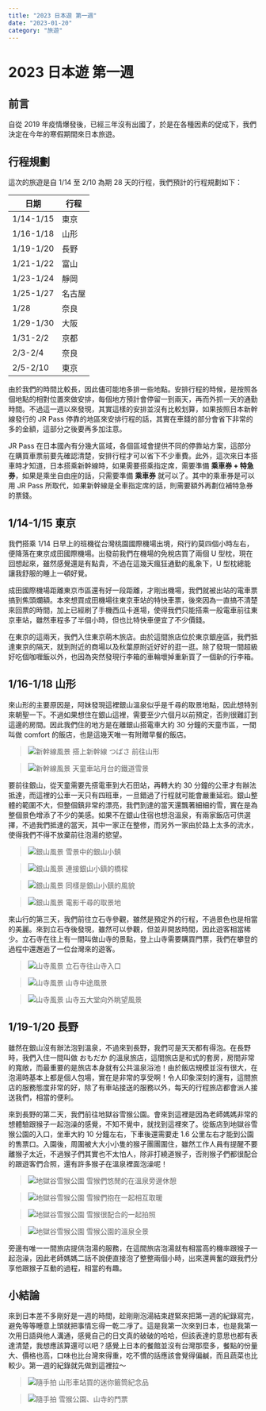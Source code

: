 ```yaml
---
title: "2023 日本遊 第一週"
date: "2023-01-20"
category: "旅遊"
---
```


# 2023 日本遊 第一週
## 前言
自從 2019 年疫情爆發後，已經三年沒有出國了，於是在各種因素的促成下，我們決定在今年的寒假期間來日本旅遊。

## 行程規劃
這次的旅遊是自 1/14 至 2/10 為期 28 天的行程，我們預計的行程規劃如下：

|    日期    | 行程 |
------------|------
| 1/14-1/15 | 東京 |
| 1/16-1/18 | 山形 |
| 1/19-1/20 | 長野 |
| 1/21-1/22 | 富山 |
| 1/23-1/24 | 靜岡 |
| 1/25-1/27 | 名古屋 |
| 1/28      | 奈良 |
| 1/29-1/30 | 大阪 |
| 1/31-2/2  | 京都 |
| 2/3-2/4   | 奈良 |
| 2/5-2/10  | 東京 |

由於我們的時間比較長，因此儘可能地多排一些地點。安排行程的時候，是按照各個地點的相對位置來做安排，每個地方預計會停留一到兩天，再而外抓一天的通勤時間。不過這一週以來發現，其實這樣的安排並沒有比較划算，如果按照日本新幹線發行的 JR Pass 停靠的地區來安排行程的話，其實在車錢的部分會省下非常的多的金額，這部分之後要再多加注意。

JR Pass 在日本國內有分幾大區域，各個區域會提供不同的停靠站方案，這部分在購買車票前要先確認清楚，安排行程才可以省下不少車費。此外，這次來日本搭車時才知道，日本搭乘新幹線時，如果需要搭乘指定席，需要準備 **乘車券 + 特急券**，如果是乘坐自由座的話，只需要準備 **乘車券** 就可以了。其中的乘車券是可以用 JR Pass 所取代，如果新幹線是全車指定席的話，則需要額外再劃位補特急券的票錢。

## 1/14-1/15 東京
我們搭乘 1/14 日早上的班機從台灣桃園國際機場出境，飛行約莫四個小時左右，便降落在東京成田國際機場。出發前我們在機場的免稅店買了兩個 U 型枕，現在回想起來，雖然感覺還是有點貴，不過在這幾天瘋狂通勤的亂象下，U 型枕總能讓我舒服的睡上一頓好覺。

成田國際機場距離東京市區還有好一段距離，才剛出機場，我們就被出站的電車票搞到焦頭爛額。本來想買成田機場往東京車站的特快車票，後來因為一直搞不清楚來回票的時間，加上已經刷了手機西瓜卡進場，使得我們只能搭乘一般電車前往東京車站，雖然車程多了半個小時，但也比特快車便宜了不少價錢。

在東京的這兩天，我們入住東京萌木旅店。由於這間旅店位於東京銀座區，我們抵達東京的隔天，就到附近的商場以及秋葉原附近好好的逛一逛。除了發現一間超級好吃個咖喱飯以外，也因為突然發現行李箱的車輪壞掉重新買了一個新的行李箱。

## 1/16-1/18 山形
來山形的主要原因是，阿妹發現這裡銀山溫泉似乎是千尋的取景地點，因此想特別來朝聖一下。不過如果想住在銀山這裡，需要至少六個月以前預定，否則很難訂到這邊的房間。因此我們住的地方是在離銀山搭電車大約 30 分鐘的天童市區，一間叫做 comfort 的飯店，也是這幾天唯一有附贈早餐的飯店。

> ![新幹線風景](https://i.imgur.com/zPY6TML.jpg)
> 搭上新幹線 つばさ 前往山形

> ![新幹線風景](https://i.imgur.com/LA3Ri9U.jpg)
> 天童車站月台的鐵道雪景

要前往銀山，從天童需要先搭電車到大石田站，再轉大約 30 分鐘的公車才有辦法抵達，而這裡的公車一天只有四班車，一旦錯過了行程就可能會嚴重延宕。銀山整體的範圍不大，但整個鎮非常的漂亮，我們到達的當天還飄著細細的雪，實在是為整個景色增添了不少的美感。如果不在銀山住宿也想泡溫泉，有兩家飯店可供選擇，不過我們抵達的當天，其中一家正在整修，而另外一家由於路上太多的流水，使得我們不得不放棄前往泡湯的慾望。

> ![銀山風景](https://i.imgur.com/OPf3m3i.jpg)
> 雪景中的銀山小鎮

> ![銀山風景](https://i.imgur.com/uVCrJif.jpg)
> 連接銀山小鎮的橋樑

> ![銀山風景](https://i.imgur.com/fEe85q1.jpg)
> 同樣是銀山小鎮的風貌

> ![銀山風景](https://i.imgur.com/14yUATo.jpg)
> 電影千尋的取景地

來山行的第三天，我們前往立石寺參觀，雖然是預定外的行程，不過景色也是相當的美麗。來到立石寺後發現，雖然可以參觀，但並非開放時間，因此遊客相當稀少。立石寺在往上有一間叫做山寺的景點，登上山寺需要購買門票，我們在攀登的過程中還邂逅了一位台灣來的遊客。

> ![山寺風景](https://i.imgur.com/RGWOb0z.jpg)
> 立石寺往山寺入口

> ![山寺風景](https://i.imgur.com/af8FnBW.jpg)
> 山寺中途風景

> ![山寺風景](https://i.imgur.com/R6q18vq.jpg)
> 山寺五大堂向外眺望風景

## 1/19-1/20 長野
雖然在銀山沒有辦法泡到溫泉，不過來到長野，我們可是天天都有得泡。在長野時，我們入住一間叫做 おもだか 的溫泉旅店，這間旅店是和式的套房，房間非常的寬敞，而最重要的是旅店本身就有公共溫泉浴池！由於飯店規模並沒有很大，在泡湯時基本上都是個人包場，實在是非常的享受啊！令人印象深刻的還有，這間旅店的服務態度非常的好，除了有車站接送的服務以外，每天的行程旅店都會派人接送我們，相當的便利。

來到長野的第二天，我們前往地獄谷雪猴公園。會來到這裡是因為老師媽媽非常的想體驗跟猴子一起泡澡的感覺，不知不覺中，就找到這裡來了。從飯店到地獄谷雪猴公園的入口，坐車大約 10 分鐘左右，下車後還需要走 1.6 公里左右才能到公園的售票口。入園後，周圍被大大小小隻的猴子團團圍住，雖然工作人員有提醒不要離猴子太近，不過猴子們其實也不太怕人，除非打繞道猴子，否則猴子們都很配合的跟遊客們合照，還有許多猴子在溫泉裡面泡澡呢！

> ![地獄谷雪猴公園](https://i.imgur.com/ipj5EpL.jpg)
> 雪猴們悠閒的在溫泉旁邊休憩

> ![地獄谷雪猴公園](https://i.imgur.com/PNX2ewG.jpg)
> 雪猴們抱在一起相互取暖

> ![地獄谷雪猴公園](https://i.imgur.com/qWIRlni.jpg)
> 雪猴很配合的一起拍照

> ![地獄谷雪猴公園](https://i.imgur.com/fIclZtQ.jpg)
> 雪猴公園的溫泉全景


旁邊有唯一一間旅店提供泡湯的服務，在這間旅店泡湯就有相當高的機率跟猴子一起泡澡，因此老師媽媽二話不說便直接泡了整整兩個小時，出來還興奮的跟我們分享他跟猴子互動的過程，相當的有趣。

## 小結論
來到日本差不多剛好是一週的時間，趁剛剛泡湯結束趕緊來把第一週的紀錄寫完，避免等等睡意上頭就把事情忘得一乾二凈了。這是我第一次來到日本，也是我第一次用日語與他人溝通，感覺自己的日文真的破破的哈哈，但該表達的意思也都有表達清楚，我想應該算還可以吧？感覺上日本的餐館並沒有台灣那麼多，餐點的份量大、價格也高，口味也比台灣來得重，吃不慣的話應該會覺得偏鹹，而且蔬菜也比較少。第一週的紀錄就先做到這裡拉～

> ![隨手拍](https://i.imgur.com/crwvu3W.jpg)
> 山形車站買的迷你籤筒紀念品

> ![隨手拍](https://i.imgur.com/E8O3chY.jpg)
> 雪猴公園、山寺的門票
